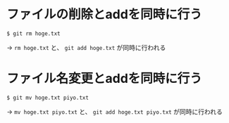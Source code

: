 # ファイルの削除とaddを同時に行う

```
$ git rm hoge.txt
```

→ `rm hoge.txt` と、 `git add hoge.txt` が同時に行われる

# ファイル名変更とaddを同時に行う

```
$ git mv hoge.txt piyo.txt
```

→ `mv hoge.txt piyo.txt` と、 `git add hoge.txt piyo.txt` が同時に行われる
